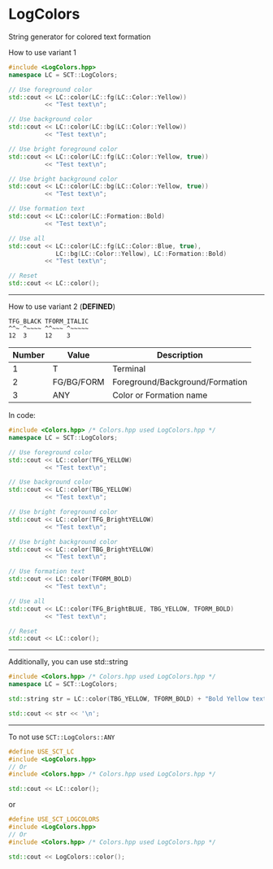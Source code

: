 # LogColors

String generator for colored text formation

How to use variant 1
```cpp
#include <LogColors.hpp>
namespace LC = SCT::LogColors;

// Use foreground color
std::cout << LC::color(LC::fg(LC::Color::Yellow))
		  << "Test text\n";

// Use background color
std::cout << LC::color(LC::bg(LC::Color::Yellow))
		  << "Test text\n";

// Use bright foreground color
std::cout << LC::color(LC::fg(LC::Color::Yellow, true))
		  << "Test text\n";

// Use bright background color
std::cout << LC::color(LC::bg(LC::Color::Yellow, true))
		  << "Test text\n";

// Use formation text
std::cout << LC::color(LC::Formation::Bold)
		  << "Test text\n";

// Use all
std::cout << LC::color(LC::fg(LC::Color::Blue, true), 
			 LC::bg(LC::Color::Yellow), LC::Formation::Bold)
		  << "Test text\n";

// Reset
std::cout << LC::color();
```
---
How to use variant 2 (**DEFINED**)
```
TFG_BLACK TFORM_ITALIC 
^^~ ^~~~~ ^^~~~ ^~~~~~
12  3     12    3
```
Number	| Value		 | Description
---		| ---		 | ---
1		| T			 | Terminal 
2		| FG/BG/FORM | Foreground/Background/Formation
3		| ANY		 | Color or Formation name
In code:
```cpp
#include <Colors.hpp> /* Colors.hpp used LogColors.hpp */
namespace LC = SCT::LogColors;

// Use foreground color
std::cout << LC::color(TFG_YELLOW)
		  << "Test text\n";

// Use background color
std::cout << LC::color(TBG_YELLOW)
		  << "Test text\n";

// Use bright foreground color
std::cout << LC::color(TFG_BrightYELLOW)
		  << "Test text\n";

// Use bright background color
std::cout << LC::color(TBG_BrightYELLOW)
		  << "Test text\n";

// Use formation text
std::cout << LC::color(TFORM_BOLD)
		  << "Test text\n";

// Use all
std::cout << LC::color(TFG_BrightBLUE, TBG_YELLOW, TFORM_BOLD)
		  << "Test text\n";

// Reset
std::cout << LC::color();
```
---
Additionally, you can use std::string
```cpp
#include <Colors.hpp> /* Colors.hpp used LogColors.hpp */
namespace LC = SCT::LogColors;

std::string str = LC::color(TBG_YELLOW, TFORM_BOLD) + "Bold Yellow text" + LC::color();

std::cout << str << '\n';
```
---
To not use ``SCT::LogColors::ANY``
```cpp
#define USE_SCT_LC
#include <LogColors.hpp>
// Or
#include <Colors.hpp> /* Colors.hpp used LogColors.hpp */

std::cout << LC::color();
```
or
```cpp
#define USE_SCT_LOGCOLORS
#include <LogColors.hpp>
// Or
#include <Colors.hpp> /* Colors.hpp used LogColors.hpp */

std::cout << LogColors::color();
```
